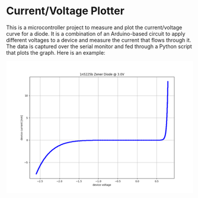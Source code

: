 # Current/Voltage Plotter

This is a microcontroller project to measure and plot the current/voltage curve for a diode.
It is a combination of an Arduino-based circuit to apply different voltages to a device
and measure the current that flows through it. The data is captured over the serial monitor
and fed through a Python script that plots the graph. Here is an example:

![Zener diode plot](https://raw.githubusercontent.com/cosinekitty/diodeplot/master/data/zener3v.png)

